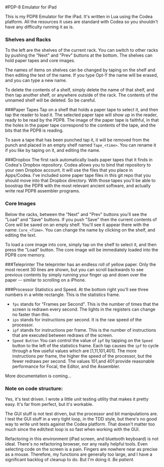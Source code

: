 
#PDP-8 Emulator for iPad

This is my PDP8 Emulator for the iPad.  It's written in Lua using the Codea platform.
All the resources it uses are standard with Codea so you shouldn't have any difficulty
running it as is.  

### Shelves and Racks
To the left are the shelves of the current rack.  You can switch to other racks by pushing the "Next" and "Prev" buttons
at the bottom.  The shelves can hold paper tapes and core images.  

The names of items on shelves can be changed by taping on the shelf and then editing the text of the name.  If you type Opt-Y the name will be erased, and you can type a new name.  

To delete the contents of a shelf, simply delete the name of that shelf, and then tap another shelf, or anywhere outside of the rack.  The contents of the unnamed shelf will be deleted.  So be careful.

###Paper Tapes
Tap on a shelf that holds a paper tape to select it, and then tap the reader to load it.  The selected paper tape will show up in the reader, ready to be read by the PDP8.  The image of the paper tape is faithful, in that the holes in the paper tape correspond to the contents of the tape, and the bits that the PDP8 is reading.

To save a tape that has been punched tap it, it will be removed from the punch and placed in an empty
shelf named `Tape_<time>`.  You can rename it if you like by taping on it, and editing the name.  

###Dropbox
The first rack automatically loads paper tapes that it finds in Codea's Dropbox repository.  Codea allows you to bind that repository to your own Dropbox account.  It will use the files that you place in Apps/Codea.  I've included some paper tape files in this git repo that you should move into that Dropbox directory.  With those tapes you'll be able to boostrap the PDP8 with the most relevant ancient software, and actually write real PDP8 assembler programs.

### Core Images
Below the racks, between the "Next" and "Prev" buttons you'll see the "Load" and "Save" buttons.  If you push "Save" then the current contents of Core will be saved on an empty shelf.  You'll see it appear there with the name: `Core_<Time>`.  You can change the name by clicking on the shelf, and editing the text.

To load a core image into core, simply tap on the shelf to select it, and then press the "Load" button.  The core image will be immediately loaded into the PDP8 core memory.

###Teleprinter
The teleprinter has an endless roll of yellow paper.  Only the most recent 30 lines are shown, but you can scroll backwards to see previous contents by simply running your finger up and down over the paper -- similar to scrolling on a iPhone.

###Processor Statistics and Speed.
At the bottom right you'll see three numbers in a white rectangle.  This is the statistics frame.

 * `fps` stands for "Frames per Second".  This is the number of times that the screen is redrawn every second.  The lights in the registers can change no faster than this.
 * `ips` stands for instructions per second.  It is the raw speed of the processor.  
 * `ipf` stands for instructions per frame.  This is the number of instructions that are executed between redraws of the screen.  
 * `Speed Button` You can control the value of `ipf` by tapping on the `Speed` button to the left of the statistics frame.  Each tap causes the `ipf` to cycle through a few useful values which are [1,11,101,401].  The more instructions per frame, the higher the speed of the processor, but the fewer redraws per second.  The values 101,and 401 provide reasonable performance for Focal, the Editor, and the Assembler.




More documentation is coming...

### Note on code structure:

Yes, it's test driven.  I wrote a little unit testing utility that makes it pretty easy.   It's far from perfect, but it's workable.

The GUI stuff is not test driven, but the processor and bit manipulations are.  I test the GUI stuff in a very tight loop, in the TDD style, but there's no good way
to write unit tests against the Codea platform.  That doesn't matter too much since the edit/test loop is so fast when working with the GUI.

Refactoring in this environment (iPad screen, and bluetooth keyboard) is not ideal.  There's no refactoring browser, 
nor any really helpful tools.  Even selecting code on the screen is a pain.  Fingers are nowhere near as precise as a mouse.
Therefore, my functions are generally too large, and I have a significant backlog of cleanup to do.  But I'm doing it.  _Be patient._


